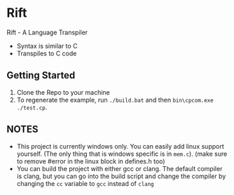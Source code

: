# Rift
Rift - A Language Transpiler
- Syntax is similar to C
- Transpiles to C code

## Getting Started
1) Clone the Repo to your machine
2) To regenerate the example, run `./build.bat` and then `bin\cpcom.exe ./test.cp`.

## NOTES
- This project is currently windows only. You can easily add linux support yourself. (The only thing that is windows specific is in `mem.c`). (make sure to remove #error in the linux block in defines.h too)
- You can build the project with either gcc or clang. The default compiler is clang, but you can go into the build script and change the compiler by changing the `cc` variable to `gcc` instead of `clang`
